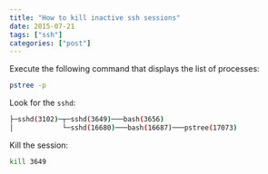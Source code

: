 ```yaml
---
title: "How to kill inactive ssh sessions" 
date: 2015-07-21
tags: ["ssh"]
categories: ["post"]
---
```


<!--more-->

Execute the following command that displays the list of processes:

```bash
pstree -p
```

Look for the `sshd`:

```bash
├─sshd(3102)─┬─sshd(3649)───bash(3656)
│            └─sshd(16680)───bash(16687)───pstree(17073)
```

Kill the session:

```bash
kill 3649
```
